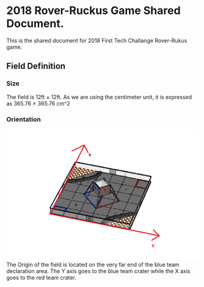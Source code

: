 # 2018 Rover-Ruckus Game Shared Document.
This is the shared document for 2018 First Tech Challange Rover-Rukus game.
## Field Definition
### Size
The field is 12ft &times; 12ft.
As we are using the centimeter unit, it is expressed as 365.76 &times; 365.76 cm^2
### Orientation
![Field Axis Definition](../static/image/FTC2018-FieldAxisDef.png)
The Origin of the field is located on the very far end of the blue team declaration area. The Y axis goes to the blue team crater while the X axis goes to the red team crater.